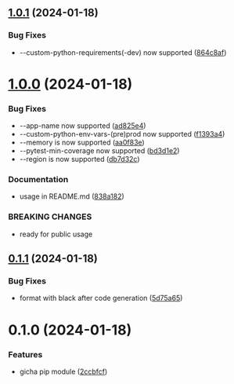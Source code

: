 ## [1.0.1](https://github.com/hei-school/gicha-cli/compare/v1.0.0...v1.0.1) (2024-01-18)


### Bug Fixes

* --custom-python-requirements(-dev) now supported ([864c8af](https://github.com/hei-school/gicha-cli/commit/864c8af54a48c44149dac391dcb5f7fe705c7580))



# [1.0.0](https://github.com/hei-school/gicha-cli/compare/v0.1.1...v1.0.0) (2024-01-18)


### Bug Fixes

* --app-name now supported ([ad825e4](https://github.com/hei-school/gicha-cli/commit/ad825e4cda48a3c2cfd5ea513199f5398803dfc3))
* --custom-python-env-vars-(pre)prod now supported ([f1393a4](https://github.com/hei-school/gicha-cli/commit/f1393a403f1999501000baae85a58083f77598ea))
* --memory is now supported ([aa0f83e](https://github.com/hei-school/gicha-cli/commit/aa0f83e2212f154ee67aa1bfe1c2c4e1a75700f6))
* --pytest-min-coverage now supported ([bd3d1e2](https://github.com/hei-school/gicha-cli/commit/bd3d1e24869f3c250538434dfd35cda2c6e0c367))
* --region is now supported ([db7d32c](https://github.com/hei-school/gicha-cli/commit/db7d32c7e0ab5b7b9cd2bbf3d46271faabcd6661))


### Documentation

* usage in README.md ([838a182](https://github.com/hei-school/gicha-cli/commit/838a182fca814942da5acef038dbffa56139c254))


### BREAKING CHANGES

* ready for public usage



## [0.1.1](https://github.com/hei-school/gicha-cli/compare/v0.1.0...v0.1.1) (2024-01-18)


### Bug Fixes

* format with black after code generation ([5d75a65](https://github.com/hei-school/gicha-cli/commit/5d75a65beb8011ee8efa5a62ee9e39b37e1b4855))



# 0.1.0 (2024-01-18)


### Features

* gicha pip module ([2ccbfcf](https://github.com/hei-school/gicha-cli/commit/2ccbfcf121ea7fbacfb387f2d58f1fe45b0e3639))



